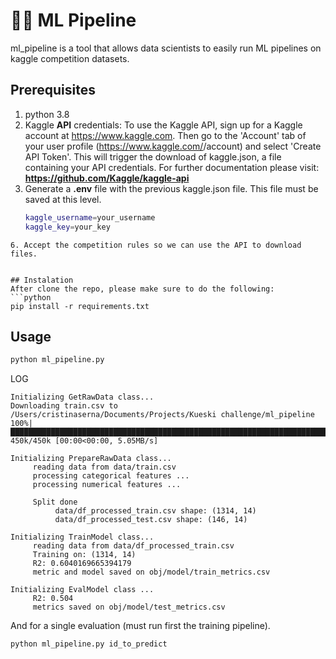# 🧑‍🔬 ML Pipeline

ml_pipeline is a tool that allows data scientists to easily run ML pipelines on kaggle competition datasets.

## Prerequisites
1. python 3.8
2. Kaggle **API** credentials: To use the Kaggle API, sign up for a Kaggle account at https://www.kaggle.com. Then go to the 'Account' tab of your user profile (https://www.kaggle.com/<username>/account) and select 'Create API Token'. This will trigger the download of kaggle.json, a file containing your API credentials. 
  For further documentation please visit: **https://github.com/Kaggle/kaggle-api**
3. Generate a **.env** file with the previous kaggle.json file. This file must be saved at this level.
    ```bash
    kaggle_username=your_username
    kaggle_key=your_key   
  ```
6. Accept the competition rules so we can use the API to download files.


## Instalation
After clone the repo, please make sure to do the following:
```python
pip install -r requirements.txt
```
## Usage
```python
python ml_pipeline.py
```
LOG
```
Initializing GetRawData class...
Downloading train.csv to /Users/cristinaserna/Documents/Projects/Kueski challenge/ml_pipeline
100%|████████████████████████████████████████████████████████████████████████████████████████████████| 450k/450k [00:00<00:00, 5.05MB/s]

Initializing PrepareRawData class...
     reading data from data/train.csv
     processing categorical features ...
     processing numerical features ...

     Split done
          data/df_processed_train.csv shape: (1314, 14)
          data/df_processed_test.csv shape: (146, 14)

Initializing TrainModel class...
     reading data from data/df_processed_train.csv
     Training on: (1314, 14)
     R2: 0.6040169665394179
     metric and model saved on obj/model/train_metrics.csv

Initializing EvalModel class ...
     R2: 0.504
     metrics saved on obj/model/test_metrics.csv
```
And for a single evaluation (must run first the training pipeline).
```python
python ml_pipeline.py id_to_predict
```
